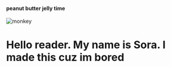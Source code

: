 #### peanut butter jelly time
![monkey](https://www.ctvnews.ca/polopoly_fs/1.1232988.1607657678!/httpImage/image.jpg_gen/derivatives/landscape_620/image.jpg)
# Hello reader. My name is Sora. I made this cuz im bored
